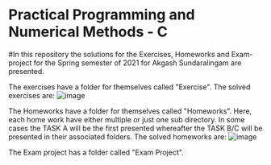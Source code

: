 # Practical Programming and Numerical Methods - C

#In this repository the solutions for the Exercises, Homeworks and Exam-project for the Spring semester of 2021 for Akgash Sundaralingam are presented.

The exercises have a folder for themselves called "Exercise". 
The solved exercises are: 
![image](https://user-images.githubusercontent.com/58558343/123560290-9ede3000-d7a1-11eb-991d-a8952bd5002e.png)


The Homeworks have a folder for themselves called "Homeworks". Here, each home work have either multiple or just one sub directory. In some cases the TASK A will be the first presented whereafter the TASK B/C will be presented in their associated folders. 
The solved homeworks are: 
![image](https://user-images.githubusercontent.com/58558343/123560209-38f1a880-d7a1-11eb-9922-cc09dbe5574c.png)


The Exam project has a folder called "Exam Project". 
